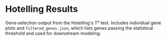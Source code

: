 # Hotelling Results

Gene‑selection output from the Hotelling's T² test. Includes individual gene plots and `filtered_genes.json`, which lists genes passing the statistical threshold and used for downstream modeling.
